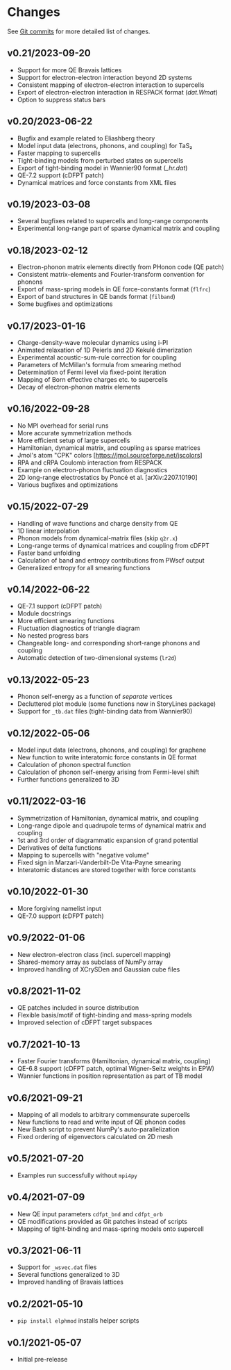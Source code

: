 # Changes

See [Git commits](https://github.com/janberges/elphmod/commits) for more
detailed list of changes.

## v0.21/2023-09-20

* Support for more QE Bravais lattices
* Support for electron-electron interaction beyond 2D systems
* Consistent mapping of electron-electron interaction to supercells
* Export of electron-electron interaction in RESPACK format (*dat.Wmat*)
* Option to suppress status bars

## v0.20/2023-06-22

* Bugfix and example related to Eliashberg theory
* Model input data (electrons, phonons, and coupling) for TaS₂
* Faster mapping to supercells
* Tight-binding models from perturbed states on supercells
* Export of tight-binding model in Wannier90 format (*_hr.dat*)
* QE-7.2 support (cDFPT patch)
* Dynamical matrices and force constants from XML files

## v0.19/2023-03-08

* Several bugfixes related to supercells and long-range components
* Experimental long-range part of sparse dynamical matrix and coupling

## v0.18/2023-02-12

* Electron-phonon matrix elements directly from PHonon code (QE patch)
* Consistent matrix-elements and Fourier-transform convention for phonons
* Export of mass-spring models in QE force-constants format (`flfrc`)
* Export of band structures in QE bands format (`filband`)
* Some bugfixes and optimizations

## v0.17/2023-01-16

* Charge-density-wave molecular dynamics using i-PI
* Animated relaxation of 1D Peierls and 2D Kekulé dimerization
* Experimental acoustic-sum-rule correction for coupling
* Parameters of McMillan's formula from smearing method
* Determination of Fermi level via fixed-point iteration
* Mapping of Born effective charges etc. to supercells
* Decay of electron-phonon matrix elements

## v0.16/2022-09-28

* No MPI overhead for serial runs
* More accurate symmetrization methods
* More efficient setup of large supercells
* Hamiltonian, dynamical matrix, and coupling as sparse matrices
* Jmol's atom "CPK" colors [https://jmol.sourceforge.net/jscolors]
* RPA and cRPA Coulomb interaction from RESPACK
* Example on electron-phonon fluctuation diagnostics
* 2D long-range electrostatics by Poncé et al. [arXiv:2207.10190]
* Various bugfixes and optimizations

## v0.15/2022-07-29

* Handling of wave functions and charge density from QE
* 1D linear interpolation
* Phonon models from dynamical-matrix files (skip `q2r.x`)
* Long-range terms of dynamical matrices and coupling from cDFPT
* Faster band unfolding
* Calculation of band and entropy contributions from PWscf output
* Generalized entropy for all smearing functions

## v0.14/2022-06-22

* QE-7.1 support (cDFPT patch)
* Module docstrings
* More efficient smearing functions
* Fluctuation diagnostics of triangle diagram
* No nested progress bars
* Changeable long- and corresponding short-range phonons and coupling
* Automatic detection of two-dimensional systems (`lr2d`)

## v0.13/2022-05-23

* Phonon self-energy as a function of *separate* vertices
* Decluttered plot module (some functions now in StoryLines package)
* Support for `_tb.dat` files (tight-binding data from Wannier90)

## v0.12/2022-05-06

* Model input data (electrons, phonons, and coupling) for graphene
* New function to write interatomic force constants in QE format
* Calculation of phonon spectral function
* Calculation of phonon self-energy arising from Fermi-level shift
* Further functions generalized to 3D

## v0.11/2022-03-16

* Symmetrization of Hamiltonian, dynamical matrix, and coupling
* Long-range dipole and quadrupole terms of dynamical matrix and coupling
* 1st and 3rd order of diagrammatic expansion of grand potential
* Derivatives of delta functions
* Mapping to supercells with "negative volume"
* Fixed sign in Marzari-Vanderbilt-De Vita-Payne smearing
* Interatomic distances are stored together with force constants

## v0.10/2022-01-30

* More forgiving namelist input
* QE-7.0 support (cDFPT patch)

## v0.9/2022-01-06

* New electron-electron class (incl. supercell mapping)
* Shared-memory array as subclass of NumPy array
* Improved handling of XCrySDen and Gaussian cube files

## v0.8/2021-11-02

* QE patches included in source distribution
* Flexible basis/motif of tight-binding and mass-spring models
* Improved selection of cDFPT target subspaces

## v0.7/2021-10-13

* Faster Fourier transforms (Hamiltonian, dynamical matrix, coupling)
* QE-6.8 support (cDFPT patch, optimal Wigner-Seitz weights in EPW)
* Wannier functions in position representation as part of TB model

## v0.6/2021-09-21

* Mapping of all models to arbitrary commensurate supercells
* New functions to read and write input of QE phonon codes
* New Bash script to prevent NumPy's auto-parallelization
* Fixed ordering of eigenvectors calculated on 2D mesh

## v0.5/2021-07-20

* Examples run successfully without `mpi4py`

## v0.4/2021-07-09

* New QE input parameters `cdfpt_bnd` and `cdfpt_orb`
* QE modifications provided as Git patches instead of scripts
* Mapping of tight-binding and mass-spring models onto supercell

## v0.3/2021-06-11

* Support for `_wsvec.dat` files
* Several functions generalized to 3D
* Improved handling of Bravais lattices

## v0.2/2021-05-10

* `pip install elphmod` installs helper scripts

## v0.1/2021-05-07

* Initial pre-release
